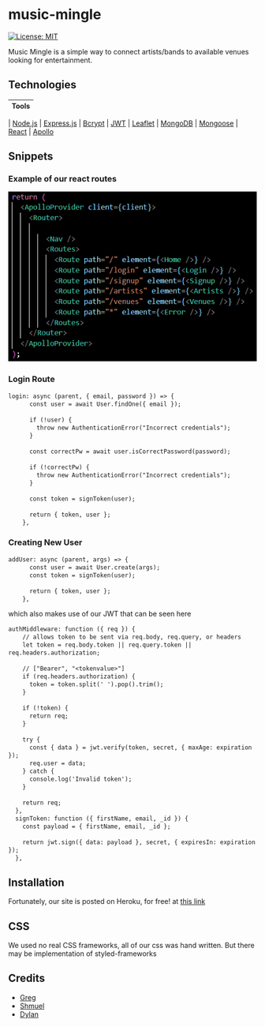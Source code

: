 # music-mingle

[![License: MIT](https://img.shields.io/badge/License-MIT-red.svg)](https://opensource.org/licenses/MIT)

Music Mingle is a simple way to connect artists/bands to available venues looking for entertainment.

## Technologies

| Tools |
| ----- |

| [Node.js](https://nodejs.org/en/)
| [Express.js](https://expressjs.com/)
| [Bcrypt](https://www.npmjs.com/package/bcrypt)
| [JWT](https://jwt.io/)
| [Leaflet](https://leafletjs.com/)
| [MongoDB](https://www.mongodb.com/docs/)
| [Mongoose](https://mongoosejs.com/docs/api.html)
| [React](https://reactjs.org/docs/getting-started.html)
| [Apollo](https://www.apollographql.com/docs/)

## Snippets

### Example of our react routes

![Routes](assets/Screenshot%202022-09-06%20145900.png)

### Login Route

```
login: async (parent, { email, password }) => {
      const user = await User.findOne({ email });

      if (!user) {
        throw new AuthenticationError("Incorrect credentials");
      }

      const correctPw = await user.isCorrectPassword(password);

      if (!correctPw) {
        throw new AuthenticationError("Incorrect credentials");
      }

      const token = signToken(user);

      return { token, user };
    },
```

### Creating New User

```
addUser: async (parent, args) => {
      const user = await User.create(args);
      const token = signToken(user);

      return { token, user };
    },
```

which also makes use of our JWT that can be seen here

```
authMiddleware: function ({ req }) {
    // allows token to be sent via req.body, req.query, or headers
    let token = req.body.token || req.query.token || req.headers.authorization;

    // ["Bearer", "<tokenvalue>"]
    if (req.headers.authorization) {
      token = token.split(' ').pop().trim();
    }

    if (!token) {
      return req;
    }

    try {
      const { data } = jwt.verify(token, secret, { maxAge: expiration });
      req.user = data;
    } catch {
      console.log('Invalid token');
    }

    return req;
  },
  signToken: function ({ firstName, email, _id }) {
    const payload = { firstName, email, _id };

    return jwt.sign({ data: payload }, secret, { expiresIn: expiration });
  },
```

## Installation

Fortunately, our site is posted on Heroku, for free! at [this link](https://music-mingle-deploy.herokuapp.com/)

## CSS

We used no real CSS frameworks, all of our css was hand written. But there may be implementation of styled-frameworks

## Credits

- [Greg](https://www.linkedin.com/in/greg-marzec/)
- [Shmuel](https://www.linkedin.com/in/shmuel-hoffman-254b0223b/)
- [Dylan](https://www.linkedin.com/in/dylan-kreisman-3752b1160/)
